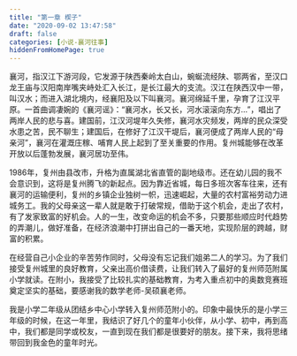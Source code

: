```yaml
---
title: "第一章 楔子"
date: "2020-09-02 13:47:58"
draft: false
categories: [小说-襄河往事]
hiddenFromHomePage: true
---
```

襄河，指汉江下游河段，它发源于陕西秦岭太白山，蜿蜒流经陕、鄂两省，至汉口龙王庙与汉阳南岸嘴夹峙处汇入长江，是长江最大的支流。汉江在陕西汉中一带，叫汉水；而进入湖北境内，经襄阳及以下叫襄河。襄河绵延千里，孕育了江汉平原。一首曲调凄婉的《襄河谣》：“襄河水，长又长，河水滚滚向东方...”，唱出了两岸人民的悲与喜。建国前，江汉河堤年久失修，襄河水灾频发，两岸的民众深受水患之苦，民不聊生；建国后，在修好了江汉干堤后，襄河便成了两岸人民的“母亲河”，襄河在灌溉庄稼、哺育人民上起到了至关重要的作用。复州城能够在改革开放以后蓬勃发展，襄河居功至伟。

1986年，复州由县改市，升格为直属湖北省直管的副地级市。还在幼儿园的我不会意识到，这将是复州腾飞的新起点。因为靠近省城，每日多班次客车往来，还有襄河的运输便利，复州的乡镇企业独树一帜，迅速崛起，大量的农村富裕劳动力进城务工。我的父母亲这一辈人就是敢于打破常规，借助于这个机会，走出了农村，有了发家致富的好机会。人的一生，改变命运的机会不多，只要那些顺应时代趋势的弄潮儿，做好准备，在经济浪潮中打拼出自己的一番天地，实现阶层的跨越，财富的积累。

在经营自己小企业的辛苦劳作同时，父母没有忘记我们姐弟二人的学习。为了我们接受复州城里的良好教育，父亲出高价借读费，让我们转入了最好的复州师范附属小学就读。在附小，我接受了比较扎实的基础教育，为考入重点初中的奥数竞赛班奠定坚实的基础，要感谢我的数学老师-吴硕襄老师。

我是小学二年级从团结乡中心小学转入复州师范附小的。印象中最快乐的是小学三年级的时候，在这一年里，我结识了好几个的童年小伙伴，从小学、初中，再到高中，我们都是同学或校友，一直到现在我们都是很要好的朋友。接下来，我将思绪带回到我金色的童年时光。
